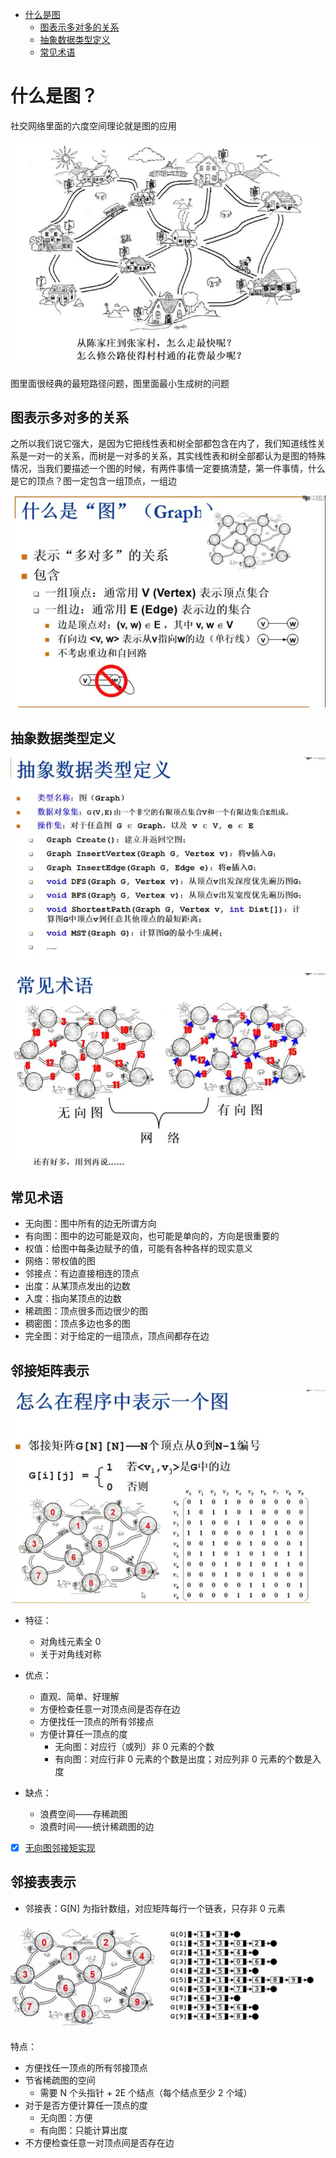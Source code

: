 * [什么是图](#什么是图)
	* [图表示多对多的关系](#图表示多对多的关系)
	* [抽象数据类型定义](#抽象数据类型定义)
	* [常见术语](#常见术语)


# 什么是图？

社交网络里面的六度空间理论就是图的应用

![图1](../img/graph1.jpg)

图里面很经典的最短路径问题，图里面最小生成树的问题

## **图表示多对多的关系**

之所以我们说它强大，是因为它把线性表和树全部都包含在内了，我们知道线性关系是一对一的关系，而树是一对多的关系，其实线性表和树全部都认为是图的特殊情况，当我们要描述一个图的时候，有两件事情一定要搞清楚，第一件事情，什么是它的顶点？图一定包含一组顶点，一组边

![图2](../img/graph2.jpg)

## 抽象数据类型定义

![图3](../img/graph3.jpg)

![图4](../img/graph4.jpg)

## 常见术语

- 无向图：图中所有的边无所谓方向
- 有向图：图中的边可能是双向，也可能是单向的，方向是很重要的
- 权值：给图中每条边赋予的值，可能有各种各样的现实意义
- 网络：带权值的图
- 邻接点：有边直接相连的顶点
- 出度：从某顶点发出的边数
- 入度：指向某顶点的边数
- 稀疏图：顶点很多而边很少的图
- 稠密图：顶点多边也多的图
- 完全图：对于给定的一组顶点，顶点间都存在边

## 邻接矩阵表示

![图5](../img/graph5.jpg)

- 特征：
	- 对角线元素全 0
	- 关于对角线对称
	
- 优点：
	- 直观、简单、好理解
	- 方便检查任意一对顶点间是否存在边
	- 方便找任一顶点的所有邻接点
	- 方便计算任一顶点的度
		- 无向图：对应行（或列）非 0 元素的个数
		- 有向图：对应行非 0 元素的个数是出度；对应列非 0 元素的个数是入度	
	
- 缺点：
	- 浪费空间——存稀疏图
	- 浪费时间——统计稀疏图的边

- [x] [无向图邻接矩实现](./GraphAdjacencyMatrix.cc)

## 邻接表表示

- 邻接表：G[N] 为指针数组，对应矩阵每行一个链表，只存非 0 元素

![图6](../img/graph6.jpg)

特点：

- 方便找任一顶点的所有邻接顶点
- 节省稀疏图的空间
  - 需要 N 个头指针 + 2E 个结点（每个结点至少 2 个域）
- 对于是否方便计算任一顶点的度
  - 无向图：方便
  - 有向图：只能计算出度
- 不方便检查任意一对顶点间是否存在边